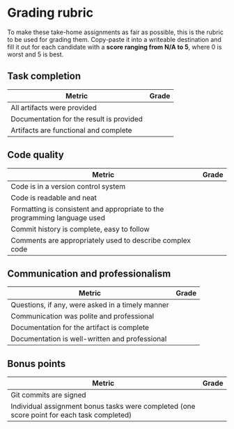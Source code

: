 # Grading rubric

To make these take-home assignments as fair as possible, this is the rubric to be used for grading them. Copy-paste it into a writeable destination and fill it out for each candidate with a **score ranging from N/A to 5**, where 0 is worst and 5 is best.

## Task completion

Metric | Grade
-|-
All artifacts were provided |
Documentation for the result is provided |
Artifacts are functional and complete |

## Code quality

Metric | Grade
-|-
Code is in a version control system |
Code is readable and neat |
Formatting is consistent and appropriate to the programming language used |
Commit history is complete, easy to follow |
Comments are appropriately used to describe complex code |

## Communication and professionalism

Metric | Grade
-|-
Questions, if any, were asked in a timely manner |
Communication was polite and professional |
Documentation for the artifact is complete |
Documentation is well-written and professional |

## Bonus points

Metric | Grade
-|-
Git commits are signed |
Individual assignment bonus tasks were completed (one score point for each task completed) |
